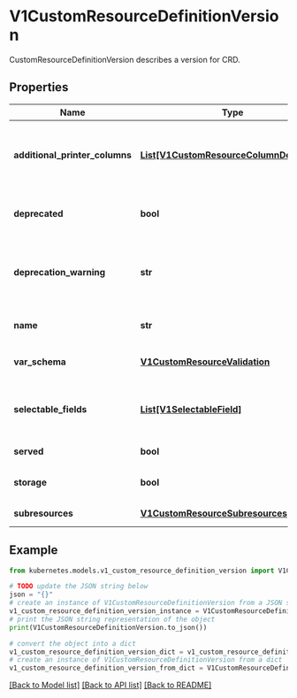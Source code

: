 # V1CustomResourceDefinitionVersion

CustomResourceDefinitionVersion describes a version for CRD.

## Properties

Name | Type | Description | Notes
------------ | ------------- | ------------- | -------------
**additional_printer_columns** | [**List[V1CustomResourceColumnDefinition]**](V1CustomResourceColumnDefinition.md) | additionalPrinterColumns specifies additional columns returned in Table output. See https://kubernetes.io/docs/reference/using-api/api-concepts/#receiving-resources-as-tables for details. If no columns are specified, a single column displaying the age of the custom resource is used. | [optional] 
**deprecated** | **bool** | deprecated indicates this version of the custom resource API is deprecated. When set to true, API requests to this version receive a warning header in the server response. Defaults to false. | [optional] 
**deprecation_warning** | **str** | deprecationWarning overrides the default warning returned to API clients. May only be set when &#x60;deprecated&#x60; is true. The default warning indicates this version is deprecated and recommends use of the newest served version of equal or greater stability, if one exists. | [optional] 
**name** | **str** | name is the version name, e.g. “v1”, “v2beta1”, etc. The custom resources are served under this version at &#x60;/apis/&lt;group&gt;/&lt;version&gt;/...&#x60; if &#x60;served&#x60; is true. | [default to '']
**var_schema** | [**V1CustomResourceValidation**](V1CustomResourceValidation.md) | schema describes the schema used for validation, pruning, and defaulting of this version of the custom resource. | [optional] 
**selectable_fields** | [**List[V1SelectableField]**](V1SelectableField.md) | selectableFields specifies paths to fields that may be used as field selectors. A maximum of 8 selectable fields are allowed. See https://kubernetes.io/docs/concepts/overview/working-with-objects/field-selectors | [optional] 
**served** | **bool** | served is a flag enabling/disabling this version from being served via REST APIs | [default to False]
**storage** | **bool** | storage indicates this version should be used when persisting custom resources to storage. There must be exactly one version with storage&#x3D;true. | [default to False]
**subresources** | [**V1CustomResourceSubresources**](V1CustomResourceSubresources.md) | subresources specify what subresources this version of the defined custom resource have. | [optional] 

## Example

```python
from kubernetes.models.v1_custom_resource_definition_version import V1CustomResourceDefinitionVersion

# TODO update the JSON string below
json = "{}"
# create an instance of V1CustomResourceDefinitionVersion from a JSON string
v1_custom_resource_definition_version_instance = V1CustomResourceDefinitionVersion.from_json(json)
# print the JSON string representation of the object
print(V1CustomResourceDefinitionVersion.to_json())

# convert the object into a dict
v1_custom_resource_definition_version_dict = v1_custom_resource_definition_version_instance.to_dict()
# create an instance of V1CustomResourceDefinitionVersion from a dict
v1_custom_resource_definition_version_from_dict = V1CustomResourceDefinitionVersion.from_dict(v1_custom_resource_definition_version_dict)
```
[[Back to Model list]](../README.md#documentation-for-models) [[Back to API list]](../README.md#documentation-for-api-endpoints) [[Back to README]](../README.md)


